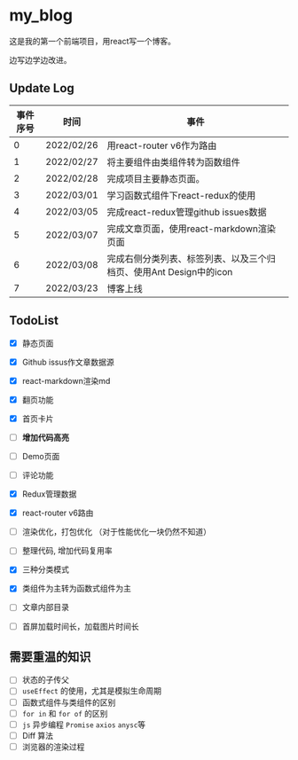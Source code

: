 # my_blog

这是我的第一个前端项目，用react写一个博客。

边写边学边改进。



## Update Log

| 事件序号 | 时间       | 事件                                                         |
| -------- | ---------- | ------------------------------------------------------------ |
| 0        | 2022/02/26 | 用react-router v6作为路由                                    |
| 1        | 2022/02/27 | 将主要组件由类组件转为函数组件                               |
| 2        | 2022/02/28 | 完成项目主要静态页面。                                       |
| 3        | 2022/03/01 | 学习函数式组件下react-redux的使用                            |
| 4        | 2022/03/05 | 完成react-redux管理github issues数据                         |
| 5        | 2022/03/07 | 完成文章页面，使用react-markdown渲染页面                     |
| 6        | 2022/03/08 | 完成右侧分类列表、标签列表、以及三个归档页、使用Ant Design中的icon |
| 7        | 2022/03/23 | 博客上线                                                     |



## TodoList

- [x] 静态页面
- [x] Github issus作文章数据源
- [x] react-markdown渲染md
- [x] 翻页功能
- [x] 首页卡片
- [ ] **增加代码高亮**
- [ ] Demo页面
- [ ] 评论功能
- [x] Redux管理数据
- [x] react-router v6路由
- [ ] 渲染优化，打包优化 （对于性能优化一块仍然不知道）
- [ ]  整理代码, 增加代码复用率
- [x] 三种分类模式
- [x] 类组件为主转为函数式组件为主
- [ ] 文章内部目录
- [ ] 首屏加载时间长，加载图片时间长



## 需要重温的知识

- [ ] 状态的子传父
- [ ] `useEffect` 的使用，尤其是模拟生命周期
- [ ] 函数式组件与类组件的区别
- [ ] `for in` 和 `for of` 的区别
- [ ] `js` 异步编程 `Promise` `axios` `anysc`等
- [ ] Diff 算法
- [ ] 浏览器的渲染过程